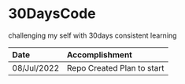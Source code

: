 # 30DaysCode
challenging my self with 30days consistent learning

Date           | Accomplishment
:------------- | :-------------
08/Jul/2022    | Repo Created Plan to start
